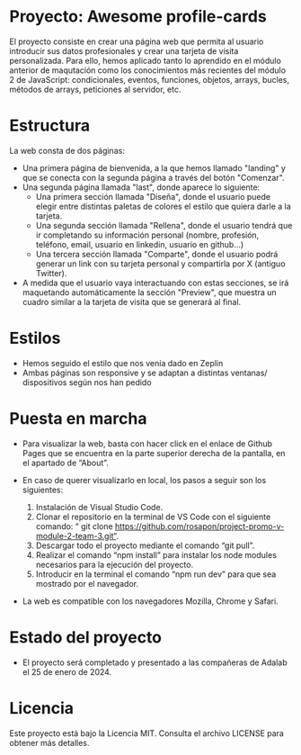 # Proyecto: Awesome profile-cards

El proyecto consiste en crear una página web que permita al usuario introducir sus datos profesionales y crear una tarjeta de visita personalizada. Para ello, hemos aplicado tanto lo aprendido en el módulo anterior de maqutación como los conocimientos más recientes del módulo 2 de JavaScript: condicionales, eventos, funciones, objetos, arrays, bucles, métodos de arrays, peticiones al servidor, etc.


# Estructura

La web consta de dos páginas: 
- Una primera página de bienvenida, a la que hemos llamado "landing" y que se conecta con la segunda página a través del botón "Comenzar".
- Una segunda página llamada "last", donde aparece lo siguiente:
    - Una primera sección llamada "Diseña", donde el usuario puede elegir entre distintas paletas de colores el estilo que quiera darle a la tarjeta.
    - Una segunda sección llamada "Rellena", donde el usuario tendrá que ir completando su información personal (nombre, profesión, teléfono, email, usuario en linkedin, usuario en github...)
    - Una tercera sección llamada "Comparte", donde el usuario podrá generar un link con su tarjeta personal y compartirla por X (antiguo Twitter).
- A medida que el usuario vaya interactuando con estas secciones, se irá maquetando automáticamente la sección "Preview", que muestra un cuadro similar a la tarjeta de visita que se generará al final. 


# Estilos

- Hemos seguido el estilo que nos venía dado en Zeplin
- Ambas páginas son responsive y se adaptan a distintas ventanas/ dispositivos según nos han pedido


# Puesta en marcha 

- Para visualizar la web, basta con hacer click en el enlace de Github Pages que se encuentra en la parte superior derecha de la pantalla, en el apartado de “About”. 

- En caso de querer visualizarlo en local, los pasos a seguir son los siguientes:

    1. Instalación de Visual Studio Code.
    2. Clonar el repositorio en la terminal de VS Code con el siguiente comando: “ git clone https://github.com/rosapon/project-promo-v-module-2-team-3.git“.
    3. Descargar todo el proyecto mediante el comando “git pull”.
    4. Realizar el comando “npm install” para instalar los node modules necesarios para la ejecución del proyecto.
    5. Introducir en la terminal el comando “npm run dev” para que sea mostrado por el navegador.

- La web es compatible con los navegadores Mozilla, Chrome y Safari. 


# Estado del proyecto

- El proyecto será completado y presentado a las compañeras de Adalab el 25 de enero de 2024.


# Licencia

Este proyecto está bajo la Licencia MIT. Consulta el archivo LICENSE para obtener más detalles.

